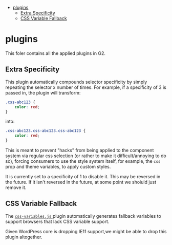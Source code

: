 <!-- START doctoc generated TOC please keep comment here to allow auto update -->
<!-- DON'T EDIT THIS SECTION, INSTEAD RE-RUN doctoc TO UPDATE -->

-   [plugins](#plugins)
    -   [Extra Specificity](#extra-specificity)
    -   [CSS Variable Fallback](#css-variable-fallback)

<!-- END doctoc generated TOC please keep comment here to allow auto update -->

# plugins

This foler contains all the applied plugins in G2.

## Extra Specificity

This plugin automatically compounds selector specificity by simply repeating the selector x number of times. For example, if a specificity of 3 is passed in, the plugin will transform:

```css
.css-abc123 {
	color: red;
}
```

into:

```css
.css-abc123.css-abc123.css-abc123 {
	color: red;
}
```

This is meant to prevent "hacks" from being applied to the component system via regular css selection (or rather to make it difficult/annoying to do so), forcing consumers to use the style system itself, for example, the `css` prop and theme variables, to apply custom styles.

It is currently set to a specificity of 1 to disable it. This may be reversed in the future. If it isn't reversed in the future, at some point we shoiuld just remove it.

## CSS Variable Fallback

The [`css-variables.js` ](./css-variables.js) plugin automatically generates fallback variables to support browsers that lack CSS variable support.

Given WordPress core is dropping IE11 support,we might be able to drop this plugin altogether.
